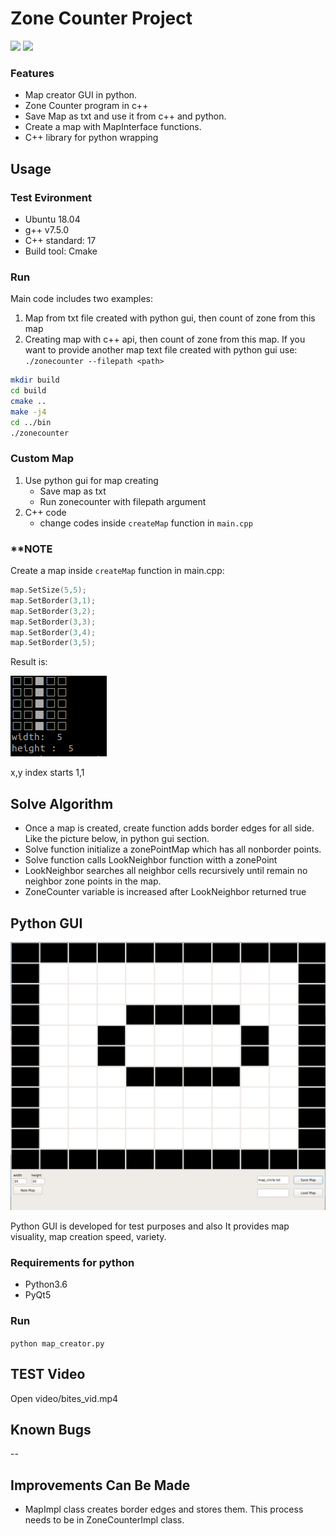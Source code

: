 # Zone Counter Project

![](https://img.shields.io/badge/platform-Ubuntu%20Bionic-blue) ![](https://img.shields.io/badge/build-passing-green)
### Features

- Map creator GUI in python.
- Zone Counter program in c++
- Save Map as txt and use it from c++ and python.
- Create a map with MapInterface functions.
- C++ library for python wrapping

## Usage

### Test Evironment
- Ubuntu 18.04
- g++ v7.5.0
- C++ standard: 17
- Build tool: Cmake

### Run
Main code includes two examples:
1. Map from txt file created with python gui, then count of zone from this map
2. Creating map  with c++ api, then count of zone from this map.
If you want to provide another map text file created with python gui use: `./zonecounter --filepath <path>`

```bash
mkdir build
cd build
cmake ..
make -j4
cd ../bin
./zonecounter
```

### Custom Map
1. Use python gui for map creating
	- Save map as txt
	- Run zonecounter with filepath argument
2. C++ code
	- change codes inside `createMap` function in `main.cpp`
	
### ****NOTE**
Create a map inside `createMap` function in main.cpp:
```c++
map.SetSize(5,5);
map.SetBorder(3,1);
map.SetBorder(3,2);
map.SetBorder(3,3);
map.SetBorder(3,4);
map.SetBorder(3,5);
```
Result is:

![](images/map5x5.png)

x,y index starts 1,1

## Solve Algorithm

- Once a map is created, create function adds border edges for all side. Like the picture below, in python gui section.
- Solve function initialize a zonePointMap which has all nonborder points. 
- Solve function calls LookNeighbor function witth a zonePoint
- LookNeighbor searches all neighbor cells recursively until remain no neighbor zone points in the map.
- ZoneCounter variable is increased after LookNeighbor returned true

## Python GUI

![](images/python_gui.png)

Python GUI is developed for test purposes and also It provides map visuality, map creation speed, variety.

### Requirements for python
- Python3.6
- PyQt5

### Run
`python map_creator.py`


## TEST Video

Open video/bites_vid.mp4

## Known Bugs
--

## Improvements Can Be Made

- MapImpl class creates border edges and stores them. This process needs to be in ZoneCounterImpl class.



